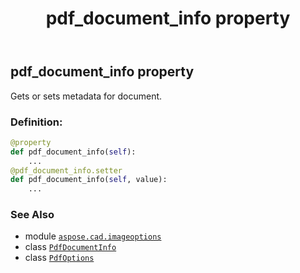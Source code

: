 ﻿---
title: pdf_document_info property
second_title: Aspose.CAD for Python via .NET API References
description: 
type: docs
weight: 80
url: /python-net/aspose.cad.imageoptions/pdfoptions/pdf_document_info/
is_root: false
---

## pdf_document_info property


Gets or sets metadata for document.
### Definition:
```python
@property
def pdf_document_info(self):
    ...
@pdf_document_info.setter
def pdf_document_info(self, value):
    ...
```

### See Also
* module [`aspose.cad.imageoptions`](../../)
* class [`PdfDocumentInfo`](/cad/python-net/aspose.cad.fileformats.pdf/pdfdocumentinfo)
* class [`PdfOptions`](/cad/python-net/aspose.cad.imageoptions/pdfoptions)
